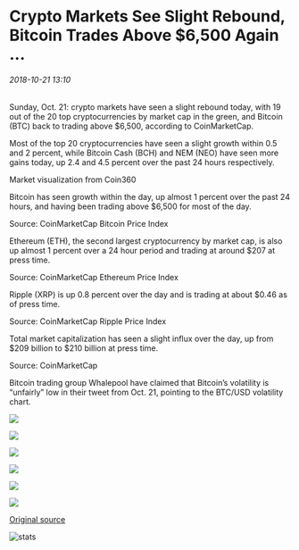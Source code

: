 # Crypto Markets See Slight Rebound, Bitcoin Trades Above $6,500 Again ...

###### 2018-10-21 13:10

Sunday, Oct. 21: crypto markets have seen a slight rebound today, with 19 out of the 20 top cryptocurrencies by market cap in the green, and Bitcoin (BTC) back to trading above $6,500, according to CoinMarketCap.

Most of the top 20 cryptocurrencies have seen a slight growth within 0.5 and 2 percent, while Bitcoin Cash (BCH) and NEM (NEO) have seen more gains today, up 2.4 and 4.5 percent over the past 24 hours respectively.

Market visualization from Coin360

Bitcoin has seen growth within the day, up almost 1 percent over the past 24 hours, and having been trading above $6,500 for most of the day.

Source: CoinMarketCap Bitcoin Price Index

Ethereum (ETH), the second largest cryptocurrency by market cap, is also up almost 1 percent over a 24 hour period and trading at around $207 at press time.

Source: CoinMarketCap Ethereum Price Index

Ripple (XRP) is up 0.8 percent over the day and is trading at about $0.46 as of press time.

Source: CoinMarketCap Ripple Price Index

Total market capitalization has seen a slight influx over the day, up from $209 billion to $210 billion at press time.

Source: CoinMarketCap

Bitcoin trading group Whalepool have claimed that Bitcoin’s volatility is “unfairly” low in their tweet from Oct. 21, pointing to the BTC/USD volatility chart.

![](https://s3.cointelegraph.com/storage/uploads/view/a0b20b33e3bd94379a39970cacaccf7e.png)

![](https://s3.cointelegraph.com/storage/uploads/view/b346c8497900cd4c415cd93825bac060.png)

![](https://s3.cointelegraph.com/storage/uploads/view/0c2f779e6c0a78562b7ffa88a4e7a4f1.png)

![](https://s3.cointelegraph.com/storage/uploads/view/8b1b512d13d3ee5b041c003e54a2433f.png)

![](https://s3.cointelegraph.com/storage/uploads/view/b6fba3216c1f4e7050d0d55eebe93bf0.png)

![](https://s3.cointelegraph.com/storage/uploads/view/449e9ed3f5f27999a0e7999b8fe353e2.png)

[Original source](https://cointelegraph.com/news/crypto-markets-see-slight-rebound-bitcoin-trades-above-6-500-again)

![stats](https://c.statcounter.com/11760860/0/a89fa40b/1/ "stats")